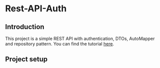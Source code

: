 # Rest-API-Auth

## Introduction
This project is a simple REST API with authentication, DTOs, AutoMapper and repository pattern.
You can find the tutorial [here](https://www.youtube.com/watch?v=fmvcAzHpsk8&list=PL6n9fhu94yhVkdrusLaQsfERmL_Jh4XmU&index=1).


## Project setup
